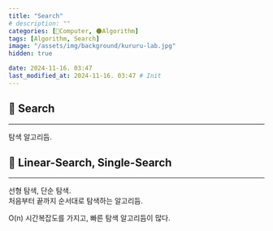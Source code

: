 ```yaml
---
title: "Search"
# description: ""
categories: [💫Computer, 🌑Algorithm]
tags: [Algorithm, Search]
image: "/assets/img/background/kururu-lab.jpg"
hidden: true

date: 2024-11-16. 03:47
last_modified_at: 2024-11-16. 03:47 # Init
---
```


## 💫 Search

---

탐색 알고리듬.  

## 💫 Linear-Search, Single-Search

---

선형 탐색, 단순 탐색.  
처음부터 끝까지 순서대로 탐색하는 알고리듬.  

O(n) 시간복잡도를 가지고, 빠른 탐색 알고리듬이 많다.  
